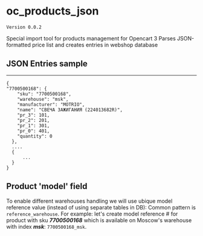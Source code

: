 # oc_products_json
`Version 0.0.2`

Special import tool for products management for Opencart 3
Parses JSON-formatted price list and creates entries in webshop database

## JSON Entries sample
----------------------
```
{
"7700500168": {
    "sku": "7700500168",
    "warehouse": "msk",
    "manufacturer": "MOTRIO",
    "name": "СВЕЧА 3АЖИГАНИЯ (224013682R)",
    "pr_3": 101,
    "pr_2": 201,
    "pr_1": 301,
    "pr_0": 401,
    "quantity": 0
  }, 
  ....
  {
      ...
  }
}
```
## Product 'model' field
To enable different warehouses handling we will use ubique model reference value (instead of using separate tables in DB):
Common pattern is ```reference_warehouse```.
For example: let's create model reference # for product with sku ***7700500168*** which is available on Moscow's warehouse with index ***msk***: ```7700500168_msk```. 
